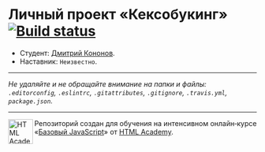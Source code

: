 # Личный проект «Кексобукинг» [![Build status][travis-image]][travis-url]

* Студент: [Дмитрий Кононов](https://up.htmlacademy.ru/javascript/10/user/270437).
* Наставник: `Неизвестно`.

---

_Не удаляйте и не обращайте внимание на папки и файлы:_<br>
_`.editorconfig`, `.eslintrc`, `.gitattributes`, `.gitignore`, `.travis.yml`, `package.json`._

---

<a href="https://htmlacademy.ru/intensive/javascript"><img align="left" width="50" height="50" title="HTML Academy" src="https://up.htmlacademy.ru/static/img/intensive/javascript/logo-for-github.svg"></a>

Репозиторий создан для обучения на интенсивном онлайн‑курсе «[Базовый JavaScript](https://htmlacademy.ru/intensive/javascript)» от [HTML Academy](https://htmlacademy.ru).

[travis-image]: https://travis-ci.org/htmlacademy-javascript/270437-keksobooking.svg?branch=master
[travis-url]: https://travis-ci.org/htmlacademy-javascript/270437-keksobooking
